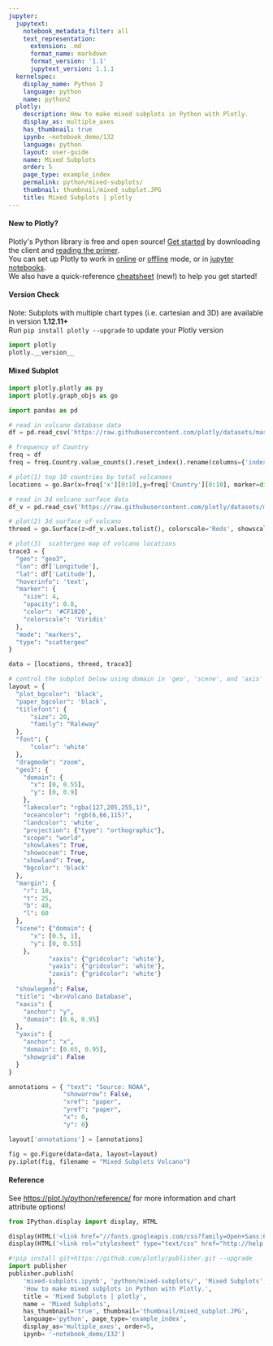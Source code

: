 ```yaml
---
jupyter:
  jupytext:
    notebook_metadata_filter: all
    text_representation:
      extension: .md
      format_name: markdown
      format_version: '1.1'
      jupytext_version: 1.1.1
  kernelspec:
    display_name: Python 2
    language: python
    name: python2
  plotly:
    description: How to make mixed subplots in Python with Plotly.
    display_as: multiple_axes
    has_thumbnail: true
    ipynb: ~notebook_demo/132
    language: python
    layout: user-guide
    name: Mixed Subplots
    order: 5
    page_type: example_index
    permalink: python/mixed-subplots/
    thumbnail: thumbnail/mixed_subplot.JPG
    title: Mixed Subplots | plotly
---
```


#### New to Plotly?
Plotly's Python library is free and open source! [Get started](https://plot.ly/python/getting-started/) by downloading the client and [reading the primer](https://plot.ly/python/getting-started/).
<br>You can set up Plotly to work in [online](https://plot.ly/python/getting-started/#initialization-for-online-plotting) or [offline](https://plot.ly/python/getting-started/#initialization-for-offline-plotting) mode, or in [jupyter notebooks](https://plot.ly/python/getting-started/#start-plotting-online).
<br>We also have a quick-reference [cheatsheet](https://images.plot.ly/plotly-documentation/images/python_cheat_sheet.pdf) (new!) to help you get started!


#### Version Check
Note: Subplots with multiple chart types (i.e. cartesian and 3D) are available in version <b>1.12.11+</b><br>
Run  `pip install plotly --upgrade` to update your Plotly version

```python
import plotly
plotly.__version__
```

#### Mixed Subplot

```python
import plotly.plotly as py
import plotly.graph_objs as go

import pandas as pd

# read in volcano database data
df = pd.read_csv('https://raw.githubusercontent.com/plotly/datasets/master/volcano_db.csv')

# frequency of Country
freq = df
freq = freq.Country.value_counts().reset_index().rename(columns={'index': 'x'})

# plot(1) top 10 countries by total volcanoes
locations = go.Bar(x=freq['x'][0:10],y=freq['Country'][0:10], marker=dict(color='#CF1020'))

# read in 3d volcano surface data
df_v = pd.read_csv('https://raw.githubusercontent.com/plotly/datasets/master/volcano.csv')

# plot(2) 3d surface of volcano
threed = go.Surface(z=df_v.values.tolist(), colorscale='Reds', showscale=False)

# plot(3)  scattergeo map of volcano locations
trace3 = {
  "geo": "geo3",
  "lon": df['Longitude'],
  "lat": df['Latitude'],
  "hoverinfo": 'text',
  "marker": {
    "size": 4,
    "opacity": 0.8,
    "color": '#CF1020',
    "colorscale": 'Viridis'
  },
  "mode": "markers",
  "type": "scattergeo"
}

data = [locations, threed, trace3]

# control the subplot below using domain in 'geo', 'scene', and 'axis'
layout = {
  "plot_bgcolor": 'black',
  "paper_bgcolor": 'black',
  "titlefont": {
      "size": 20,
      "family": "Raleway"
  },
  "font": {
      "color": 'white'
  },
  "dragmode": "zoom",
  "geo3": {
    "domain": {
      "x": [0, 0.55],
      "y": [0, 0.9]
    },
    "lakecolor": "rgba(127,205,255,1)",
    "oceancolor": "rgb(6,66,115)",
    "landcolor": 'white',
    "projection": {"type": "orthographic"},
    "scope": "world",
    "showlakes": True,
    "showocean": True,
    "showland": True,
    "bgcolor": 'black'
  },
  "margin": {
    "r": 10,
    "t": 25,
    "b": 40,
    "l": 60
  },
  "scene": {"domain": {
      "x": [0.5, 1],
      "y": [0, 0.55]
    },
           "xaxis": {"gridcolor": 'white'},
           "yaxis": {"gridcolor": 'white'},
           "zaxis": {"gridcolor": 'white'}
           },
  "showlegend": False,
  "title": "<br>Volcano Database",
  "xaxis": {
    "anchor": "y",
    "domain": [0.6, 0.95]
  },
  "yaxis": {
    "anchor": "x",
    "domain": [0.65, 0.95],
    "showgrid": False
  }
}

annotations = { "text": "Source: NOAA",
               "showarrow": False,
               "xref": "paper",
               "yref": "paper",
               "x": 0,
               "y": 0}

layout['annotations'] = [annotations]

fig = go.Figure(data=data, layout=layout)
py.iplot(fig, filename = "Mixed Subplots Volcano")
```

#### Reference
See https://plot.ly/python/reference/ for more information and chart attribute options!

```python
from IPython.display import display, HTML

display(HTML('<link href="//fonts.googleapis.com/css?family=Open+Sans:600,400,300,200|Inconsolata|Ubuntu+Mono:400,700" rel="stylesheet" type="text/css" />'))
display(HTML('<link rel="stylesheet" type="text/css" href="http://help.plot.ly/documentation/all_static/css/ipython-notebook-custom.css">'))

#!pip install git+https://github.com/plotly/publisher.git --upgrade
import publisher
publisher.publish(
    'mixed-subplots.ipynb', 'python/mixed-subplots/', 'Mixed Subplots',
    'How to make mixed subplots in Python with Plotly.',
    title = 'Mixed Subplots | plotly',
    name = 'Mixed Subplots',
    has_thumbnail='true', thumbnail='thumbnail/mixed_subplot.JPG',
    language='python', page_type='example_index',
    display_as='multiple_axes', order=5,
    ipynb= '~notebook_demo/132')
```

```python

```